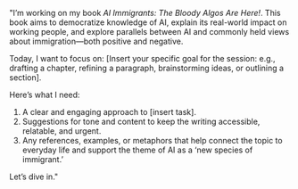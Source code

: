 "I’m working on my book *AI Immigrants: The Bloody Algos Are Here!*. This book aims to democratize knowledge of AI, explain its real-world impact on working people, and explore parallels between AI and commonly held views about immigration—both positive and negative.

Today, I want to focus on: [Insert your specific goal for the session: e.g., drafting a chapter, refining a paragraph, brainstorming ideas, or outlining a section].

Here’s what I need:

1. A clear and engaging approach to [insert task].
2. Suggestions for tone and content to keep the writing accessible, relatable, and urgent.
3. Any references, examples, or metaphors that help connect the topic to everyday life and support the theme of AI as a ‘new species of immigrant.’

Let’s dive in."